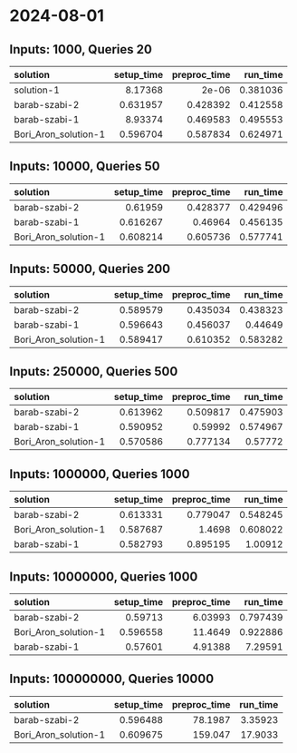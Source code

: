 # 2024-08-01

## Inputs: 1000, Queries 20

| solution             |   setup_time |   preproc_time |   run_time |
|:---------------------|-------------:|---------------:|-----------:|
| solution-1           |     8.17368  |       2e-06    |   0.381036 |
| barab-szabi-2        |     0.631957 |       0.428392 |   0.412558 |
| barab-szabi-1        |     8.93374  |       0.469583 |   0.495553 |
| Bori_Aron_solution-1 |     0.596704 |       0.587834 |   0.624971 |

## Inputs: 10000, Queries 50

| solution             |   setup_time |   preproc_time |   run_time |
|:---------------------|-------------:|---------------:|-----------:|
| barab-szabi-2        |     0.61959  |       0.428377 |   0.429496 |
| barab-szabi-1        |     0.616267 |       0.46964  |   0.456135 |
| Bori_Aron_solution-1 |     0.608214 |       0.605736 |   0.577741 |

## Inputs: 50000, Queries 200

| solution             |   setup_time |   preproc_time |   run_time |
|:---------------------|-------------:|---------------:|-----------:|
| barab-szabi-2        |     0.589579 |       0.435034 |   0.438323 |
| barab-szabi-1        |     0.596643 |       0.456037 |   0.44649  |
| Bori_Aron_solution-1 |     0.589417 |       0.610352 |   0.583282 |

## Inputs: 250000, Queries 500

| solution             |   setup_time |   preproc_time |   run_time |
|:---------------------|-------------:|---------------:|-----------:|
| barab-szabi-2        |     0.613962 |       0.509817 |   0.475903 |
| barab-szabi-1        |     0.590952 |       0.59992  |   0.574967 |
| Bori_Aron_solution-1 |     0.570586 |       0.777134 |   0.57772  |

## Inputs: 1000000, Queries 1000

| solution             |   setup_time |   preproc_time |   run_time |
|:---------------------|-------------:|---------------:|-----------:|
| barab-szabi-2        |     0.613331 |       0.779047 |   0.548245 |
| Bori_Aron_solution-1 |     0.587687 |       1.4698   |   0.608022 |
| barab-szabi-1        |     0.582793 |       0.895195 |   1.00912  |

## Inputs: 10000000, Queries 1000

| solution             |   setup_time |   preproc_time |   run_time |
|:---------------------|-------------:|---------------:|-----------:|
| barab-szabi-2        |     0.59713  |        6.03993 |   0.797439 |
| Bori_Aron_solution-1 |     0.596558 |       11.4649  |   0.922886 |
| barab-szabi-1        |     0.57601  |        4.91388 |   7.29591  |

## Inputs: 100000000, Queries 10000

| solution             |   setup_time |   preproc_time |   run_time |
|:---------------------|-------------:|---------------:|-----------:|
| barab-szabi-2        |     0.596488 |        78.1987 |    3.35923 |
| Bori_Aron_solution-1 |     0.609675 |       159.047  |   17.9033  |